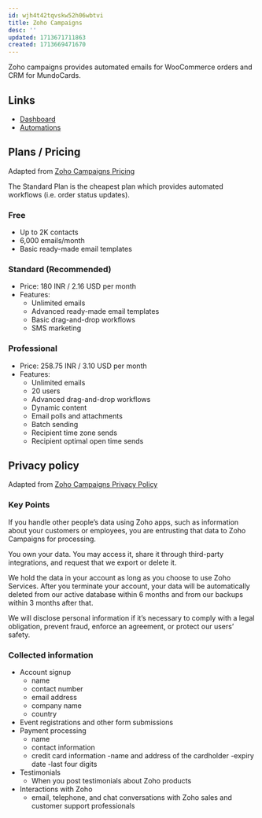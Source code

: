 ```yaml
---
id: wjh4t42tqvskw52h06wbtvi
title: Zoho Campaigns
desc: ''
updated: 1713671711863
created: 1713669471670
---
```


Zoho campaigns provides automated emails for WooCommerce orders and CRM
for MundoCards.

## Links

- [Dashboard](https://campaigns.zoho.com/campaigns/org849678240/home.do#dashboard)
- [Automations](https://campaigns.zoho.com/campaigns/org849678240/home.do#automation/advworkflows)

## Plans / Pricing

Adapted from [Zoho Campaigns Pricing](https://www.zoho.com/campaigns/pricing.html)

The Standard Plan is the cheapest plan which provides automated workflows (i.e. order status updates).

### Free

- Up to 2K contacts
- 6,000 emails/month
- Basic ready-made email templates

### Standard (Recommended)

- Price: 180 INR / 2.16 USD per month
- Features:
    - Unlimited emails
    - Advanced ready-made email templates
    - Basic drag-and-drop workflows
    - SMS marketing

### Professional

- Price: 258.75 INR / 3.10 USD per month
- Features:
    - Unlimited emails
    - 20 users
    - Advanced drag-and-drop workflows
    - Dynamic content
    - Email polls and attachments
    - Batch sending
    - Recipient time zone sends
    - Recipient optimal open time sends

## Privacy policy

Adapted from [Zoho Campaigns Privacy Policy](https://www.zoho.com/privacy.html)

### Key Points

If you handle other people’s data using Zoho apps, such as information about
your customers or employees, you are entrusting that data to Zoho Campaigns
for processing.

You own your data. You may access it, share it through third-party integrations,
and request that we export or delete it.

We hold the data in your account as long as you choose to use Zoho Services.
After you terminate your account, your data will be automatically deleted from
our active database within 6 months and from our backups within 3 months
after that.

We will disclose personal information if it’s necessary to comply with a legal
obligation, prevent fraud, enforce an agreement, or protect our users’ safety.

### Collected information

- Account signup
    - name
    - contact number
    - email address
    - company name
    - country
- Event registrations and other form submissions
- Payment processing
    - name
    - contact information
    - credit card information
        -name and address of the cardholder
        -expiry date
        -last four digits
- Testimonials
    - When you post testimonials about Zoho products
- Interactions with Zoho
    - email, telephone, and chat conversations with Zoho sales and customer support professionals
